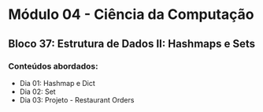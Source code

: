 # Módulo 04 - Ciência da Computação
## Bloco 37: Estrutura de Dados II: Hashmaps e Sets
### Conteúdos abordados:

* Dia 01: Hashmap e Dict
* Dia 02: Set
* Dia 03: Projeto - Restaurant Orders
